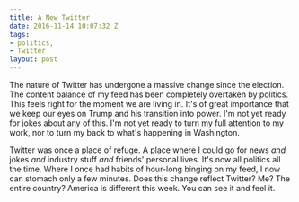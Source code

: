 ```yaml
---
title: A New Twitter
date: 2016-11-14 10:07:32 Z
tags:
- politics,
- Twitter
layout: post
---
```


The nature of Twitter has undergone a massive change since the election. The content balance of my feed has been completely overtaken by politics. This feels right for the moment we are living in. It's of great importance that we keep our eyes on Trump and his transition into power. I'm not yet ready for jokes about any of this. I'm not yet ready to turn my full attention to my work, nor to turn my back to what's happening in Washington. 

Twitter was once a place of refuge. A place where I could go for news *and* jokes *and* industry stuff *and* friends' personal lives. It's now all politics all the time. Where I once had habits of hour-long binging on my feed, I now can stomach only a few minutes. Does this change reflect Twitter? Me? The entire country? America is different this week. You can see it and feel it. 